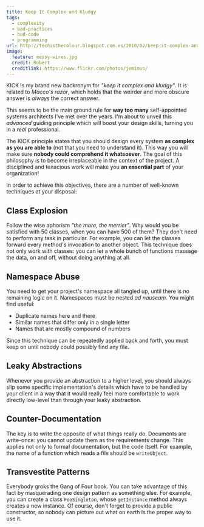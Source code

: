 ```yaml
---
title: Keep It Complex and Kludgy
tags:
  - complexity
  - bad-practices
  - bad-code
  - programming
url: http://techisthecolour.blogspot.com.es/2010/02/keep-it-complex-and-kludgy.html
image:
  feature: messy-wires.jpg
  credit: Robert
  creditlink: https://www.flickr.com/photos/jemimus/
---
```



KICK is my brand new backronym for *"keep it complex and kludgy"*. It is related to *Macco's razor*, which holds that the weirder and more obscure answer is *always* the correct answer.

This seems to be the main ground rule for **way too many** self-appointed systems architects I've met over the years. I'm about to unveil this *advanced* guiding principle which will boost your design skills, turning you in a *real* professional.

The KICK principle states that you should design every system **as complex as you are able to** (not that you need to understand it). This way you will make sure **nobody could comprehend it whatsoever**. The goal of this philosophy is to become irreplaceable in the context of the project. A disciplined and tenacious work will make you **an essential part** of your organization!

In order to achieve this objectives, there are a number of well-known techniques at your disposal:


## Class Explosion

Follow the wise aphorism *"the more, the merrier"*. Why would you be satisfied with 50 classes, when you can have 500 of them? They don't need to perform any task in particular. For example, you can let the classes forward every method's invocation to another object. This technique does not only work with classes: you can let a whole bunch of functions massage the data, on and off, without doing anything at all.


## Namespace Abuse

You need to get your project's namespace all tangled up, until there is no remaining logic on it. Namespaces must be nested *ad nauseam*. You might find useful:

* Duplicate names here and there
* Similar names that differ only in a single letter
* Names that are mostly compound of numbers

Since this technique can be repeatedly applied back and forth, you must keep on until nobody could possibly find any file.


## Leaky Abstractions

Whenever you provide an abstraction to a higher level, you should always slip some specific implementation's details which have to be handled by your client in a way that it would really feel more comfortable to work directly low-level than through your leaky abstraction.


## Counter-Documentation

The key is to write the opposite of what things really do. Documents are write-once: you cannot update them as the requirements change. This applies not only to formal documentation, but the code itself. For example, the name of a function which reads a file should be `writeObject`.


## Transvestite Patterns

Everybody groks the Gang of Four book. You can take advantage of this fact by masquerading one design pattern as something else. For example, you can create a class `FooSingleton`, whose `getInstance` method always creates a new instance. Of course, don't forget to provide a public constructor, so nobody can picture out what on earth is the proper way to use it.
